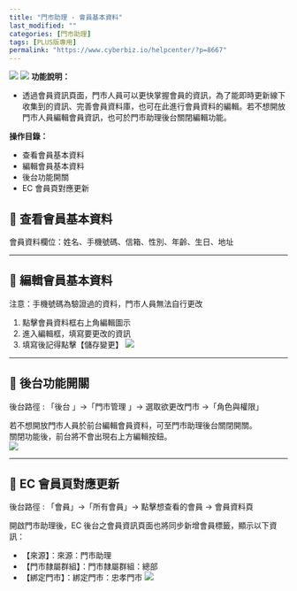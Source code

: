 ```yaml
---
title: "門市助理 - 會員基本資料"
last_modified: ""
categories: [門市助理]
tags: [PLUS版專用]
permalink: "https://www.cyberbiz.io/helpcenter/?p=8667"
---
```


![](https://www.cyberbiz.io/support/wp-content/uploads/門市助理.png)
![](https://www.cyberbiz.io/helpcenter/wp-content/uploads/PLUS版3.png)
**功能說明：**  

* 透過會員資訊頁面，門市人員可以更快掌握會員的資訊，為了能即時更新線下收集到的資訊、完善會員資料庫，也可在此進行會員資料的編輯。若不想開放門市人員編輯會員資訊，也可於門市助理後台關閉編輯功能。

**操作目錄：**

* 查看會員基本資料
* 編輯會員基本資料
* 後台功能開關
* EC 會員頁對應更新

## 📌 查看會員基本資料


會員資料欄位：姓名、手機號碼、信箱、性別、年齡、生日、地址

* * *

## 📌 編輯會員基本資料



注意：手機號碼為驗證過的資料，門市人員無法自行更改



1. 點擊會員資料框右上角編輯圖示
2. 進入編輯框，填寫要更改的資訊
3. 填寫後記得點擊【儲存變更】
[![](https://www.cyberbiz.io/support/wp-content/uploads/門市助理-會員基本資料01.png)](https://www.cyberbiz.io/support/wp-content/uploads/門市助理-會員基本資料01.png)

* * *

## 📌 後台功能開關


後台路徑 :  「後台 」→「門市管理 」→ 選取欲更改門市 →「角色與權限」  

若不想開放門市人員於前台編輯會員資料，可至門市助理後台關閉開關。  
關閉功能後，前台將不會出現右上方編輯按鈕。  
[![](https://www.cyberbiz.io/support/wp-content/uploads/門市助理-會員基本資料02.png)](https://www.cyberbiz.io/support/wp-content/uploads/門市助理-會員基本資料02.png)

* * *

## 📌 EC 會員頁對應更新


後台路徑 :  「會員」→「所有會員」→ 點擊想查看的會員 → 會員資料頁  

開啟門市助理後，EC 後台之會員資訊頁面也將同步新增會員標籤，顯示以下資訊：

* 【來源】：來源：門市助理
* 【門市隸屬群組】：門市隸屬群組：總部
* 【綁定門市】：綁定門市：忠孝門市
[![](https://www.cyberbiz.io/support/wp-content/uploads/門市助理-會員基本資料03.png)](https://www.cyberbiz.io/support/wp-content/uploads/門市助理-會員基本資料03.png)

